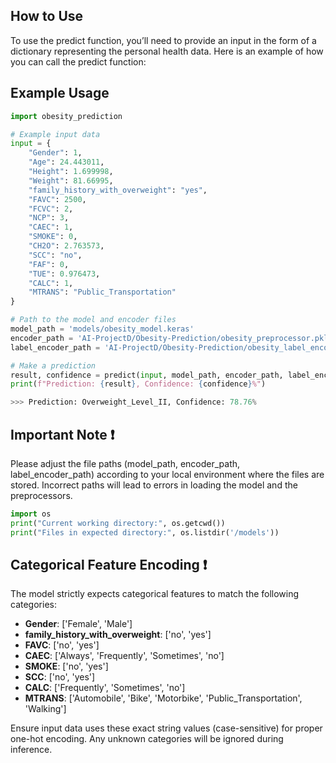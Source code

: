 ## How to Use

To use the predict function, you’ll need to provide an input in the form of a dictionary representing the personal health data. Here is an example of how you can call the predict function:

## Example Usage
```python
import obesity_prediction

# Example input data
input = {
    "Gender": 1,
    "Age": 24.443011,
    "Height": 1.699998,
    "Weight": 81.66995,
    "family_history_with_overweight": "yes",
    "FAVC": 2500,
    "FCVC": 2,
    "NCP": 3,
    "CAEC": 1,
    "SMOKE": 0,
    "CH2O": 2.763573,
    "SCC": "no",
    "FAF": 0,
    "TUE": 0.976473,
    "CALC": 1,
    "MTRANS": "Public_Transportation"
}

# Path to the model and encoder files
model_path = 'models/obesity_model.keras'
encoder_path = 'AI-ProjectD/Obesity-Prediction/obesity_preprocessor.pkl'
label_encoder_path = 'AI-ProjectD/Obesity-Prediction/obesity_label_encoder.pkl'

# Make a prediction
result, confidence = predict(input, model_path, encoder_path, label_encoder_path)
print(f"Prediction: {result}, Confidence: {confidence}%")

>>> Prediction: Overweight_Level_II, Confidence: 78.76%
```

## Important Note ❗️

Please adjust the file paths (model_path, encoder_path, label_encoder_path) according to your local environment where the files are stored. Incorrect paths will lead to errors in loading the model and the preprocessors.

```python
import os
print("Current working directory:", os.getcwd())
print("Files in expected directory:", os.listdir('/models'))
```

## Categorical Feature Encoding ❗️

The model strictly expects categorical features to match the following categories:
- **Gender**: ['Female', 'Male']
- **family_history_with_overweight**: ['no', 'yes']
- **FAVC**: ['no', 'yes']
- **CAEC**: ['Always', 'Frequently', 'Sometimes', 'no']
- **SMOKE**: ['no', 'yes']
- **SCC**: ['no', 'yes']
- **CALC**: ['Frequently', 'Sometimes', 'no']
- **MTRANS**: ['Automobile', 'Bike', 'Motorbike', 'Public_Transportation', 'Walking']

Ensure input data uses these exact string values (case-sensitive) for proper one-hot encoding. Any unknown categories will be ignored during inference.